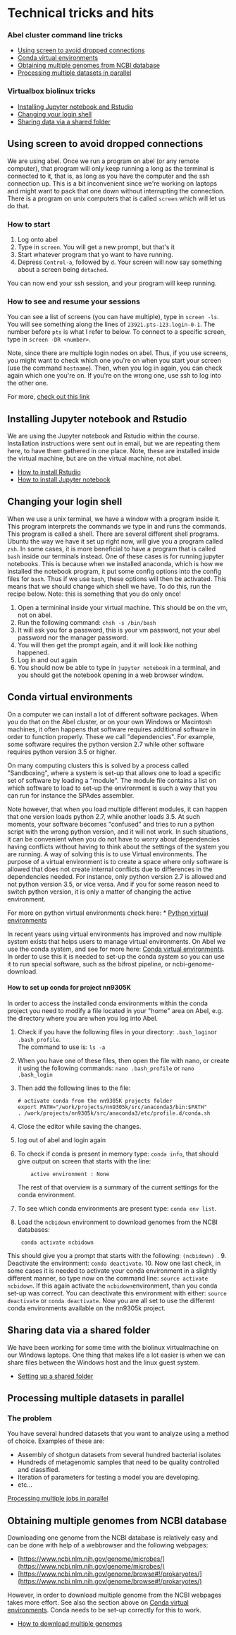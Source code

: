 # Technical tricks and hits

### Abel cluster command line tricks
* [Using screen to avoid dropped connections](#Using-screen-to-avoid-dropped-connections)
* [Conda virtual environments](#Conda-virtual-environments)
* [Obtaining multiple genomes from NCBI database](#Obtaining-multiple-genomes-from-NCBI-database)
* [Processing multiple datasets in parallel](#Processing-multiple-datasets-in-Parallel)

### Virtualbox biolinux tricks
* [Installing Jupyter notebook and Rstudio](#Installing-Jupyter-notebook-and-Rstudio)
* [Changing your login shell](#Changing-your-login-shell)
* [Sharing data via a shared folder](#Sharing-data-via-a-shared-folder)


## Using screen to avoid dropped connections

We are using abel. Once we run a program on abel (or any remote computer), that
program will only keep running a long as the terminal is connected to it, that is,
as long as you have the computer and the ssh connection up. This is a bit
inconvenient since we're working on laptops and might want to pack that one down
without interrupting the connection. There is a program on unix computers that
is called `screen` which will let us do that.

### How to start

1. Log onto abel
2. Type in `screen`. You will get a new prompt, but that's it
3. Start whatever program that yo want to have running.
4. Depress `Control-a`, followed by `d`. Your screen will now say something
about a screen being `detached`.

You can now end your ssh session, and your program will keep running.

### How to see and resume your sessions

You can see a list of screens (you can have multiple), type in `screen -ls`.
You will see something along the lines of `23921.pts-123.login-0-1`. The number
before `pts` is what I refer to below.
To connect to a specific screen, type in `screen -DR <number>`.

Note, since there are multiple login nodes on abel. Thus, if you use screens,
you might want to check which one you're on when you start your screen (use
the command `hostname`). Then, when you log in again, you can check again
which one you're on. If you're on the wrong one, use ssh to log into the
other one.

For more, [check out this link](https://www.tecmint.com/screen-command-examples-to-manage-linux-terminals/)


## Installing Jupyter notebook and Rstudio

We are using the Jupyter notebook and Rstudio within the course. Installation
instructions were sent out in email, but we are repeating them here, to have
them gathered in one place. Note, these are installed inside the virtual machine,
but are on the virtual machine, not abel.

  * [How to install Rstudio](install_Rstudio.md)
  * [How to install Jupyter notebook](install_anaconda.md)


## Changing your login shell

When we use a unix terminal, we have a window with a program inside it. This program
interprets the commands we type in and runs the commands. This program is called a
shell. There are several different shell programs. Ubuntu the way we have it set up
right now, will give you a program called `zsh`. In some cases, it is more beneficial
to have a program that is called `bash` inside our terminals instead. One of these
cases is for running jupyter notebooks. This is because when we installed anaconda,
which is how we installed the notebook program, it put some config options into the
config files for `bash`. Thus if we use `bash`, these options will then be activated.
This means that we should change which shell we have. To do this, run the recipe below.
Note: this is something that you do only once!

1. Open a termininal inside your virtual machine. This should be on the vm, not on abel.
2. Run the following command: `chsh -s /bin/bash`
3. It will ask you for a password, this is your vm password, not your abel password nor
   the manager password.
4. You will then get the prompt again, and it will look like nothing happened.
5. Log in and out again
6. You should now be able to type in `jupyter notebook` in a terminal, and you should
   get the notebook opening in a web browser window.
   
   
## Conda virtual environments
On a computer we can install a lot of different software packages. When you do that on the Abel cluster, or on your own Windows or Macintosh machines, it often happens that software requires additional software in order to function properly. These we call "dependencies". For example, some software requires the python version 2.7 while other software requires python version 3.5 or higher. 

On many computing clusters this is solved by a process called "Sandboxing", where a system is set-up that allows one to load a specific set of software by loading a "module".  The module file contains a list on which software to load to set-up the environment is such a way that you can run for instance the SPAdes assembler. 

Note however, that when you load multiple different modules, it can happen that one version loads python 2.7, while another loads 3.5. At such moments, your software becomes "confused" and tries to run a python script with the wrong python version, and it will not work. In such situations, it can be convenient when you do not have to worry about dependencies having conflicts without having to think about the settings of the system you are running. A way of solving this is to use Virtual environments. The purpose of a virtual environment is to create a space where only software is allowed that does not create internal conflicts due to differences in the dependencies needed. For instance, only python version 2.7 is allowed and not python version 3.5, or vice versa. And if you for some reason need to switch python version, it is only a matter of changing the active environment.

For more on python virtual environments check here: * [Python virtual environments](https://realpython.com/python-virtual-environments-a-primer/)

In recent years using virtual environments has improved and now multiple system exists that helps users to manage virtual environments. On Abel we use the conda system, and see for more here: [Conda virtual environments](https://conda.io/docs/user-guide/overview.html). In order to use this it is needed to set-up the conda system so you can use it to run special software, such as the bifrost pipeline, or ncbi-genome-download.

#### How to set up conda for project nn9305K
In order to access the installed conda environments within the conda project you need to modify a file located in your "home" area on Abel, e.g. the directory where you are when you log into Abel.

1. Check if you have the following files in your directory: `.bash_login`or `.bash_profile`.  
	The command to use is: ``ls -a``
2. When you have one of these files, then open the file with nano, or create it using the following commands:
		``nano .bash_profile`` or ``nano .bash_login`` 
3. 	Then add the following lines to the file:  

		# activate conda from the nn9305K projects folder
		export PATH="/work/projects/nn9305k/src/anaconda3/bin:$PATH"
		. /work/projects/nn9305k/src/anaconda3/etc/profile.d/conda.sh

4. Close the editor while saving the changes.
5. log out of abel and login again
6.  To check if conda is present in memory type: `conda info`, that should give output on screen that starts with the line:    

			active environment : None
	The rest of that overview is a summary of the current settings for the conda environment.
	
7. To see which conda environments are present type: `conda env list`.
8. Load the `ncbidown` environment to download genomes from the NCBI databases:
		
		conda activate ncbidown 
This should give you a prompt that starts with the following:  ```(ncbidown) ```.
9. Deactivate the environment: `conda deactivate`.
10. Now one last check, in some cases it is needed to activate your conda environment in a slightly different manner, so type now on the command line: `source activate ncbidown`. If this again activate the `ncbidown`environment, than you conda set-up was correct. You can deactivate this environment with either: `source deactivate` or `conda deactivate`.
Now you are all set to use the different conda environments available on the nn9305k project.

## Sharing data via a shared folder
We have been working for some time with the biolinux virtualmachine on our Windows laptops. One thing that makes life a lot easier is when we can share files between the Windows host and the linux guest system.

  * [Setting up a shared folder](folder_sharing.md)

## Processing multiple datasets in parallel

### The problem
You have  several hundred datasets that you want to analyze using a method of choice. Examples of these are:
* Assembly of shotgun datasets from several hundred bacterial isolates
* Hundreds of metagenomic samples that need to be quality controlled and classified.
* Iteration of parameters for testing a model you are developing.
* etc...

[Processing multiple jobs in parallel](array_jobs_abel.md)

## Obtaining multiple genomes from NCBI database

Downloading one genome from the NCBI database is relatively easy and can be done with help of a webbrowser and the following webpages: 

* [https://www.ncbi.nlm.nih.gov/genome/microbes/](https://www.ncbi.nlm.nih.gov/genome/microbes/)
* [https://www.ncbi.nlm.nih.gov/genome/browse#!/prokaryotes/](https://www.ncbi.nlm.nih.gov/genome/browse#!/prokaryotes/)

However, in order to download multiple genome from the NCBI webpages takes more effort. See also the section above on [Conda virtual environments](#Conda-virtual-environments). Conda needs to be set-up correctly for this to work.

* [How to download multiple genomes](genome_downloads.md)

